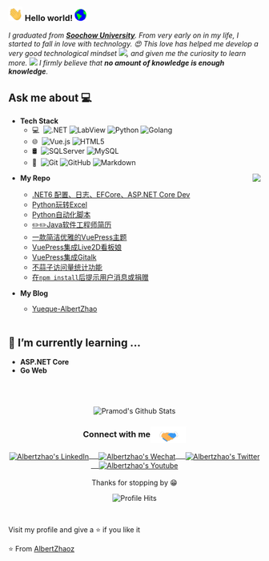 ### <img src="https://github.com/AlbertZhaoz/AlbertZhaoz/blob/master/Assets/Hi.gif" width="29px"> Hello world!&nbsp;<img src="https://github.com/AlbertZhaoz/AlbertZhaoz/blob/master/Assets/Earth.gif" width="24px">
<em>I graduated from <a href="https://www.suda.edu.cn/"><b>Soochow University</b></a>. From very early on in my life, I started to fall in love with technology. 😍 This love has helped me develop a very good technological mindset <img src="https://github.com/rajput2107/rajput2107/blob/master/Assets/PC.gif" height="20px"/>, and given me the curiosity to learn more. <img src="https://github.com/rajput2107/rajput2107/blob/master/Assets/Rocket.gif" height="18px"> I firmly believe that **no amount of knowledge is enough knowledge**. </em>
 <br/>
## Ask me about :computer: 
- **Tech Stack**
	- 💻 &#160;![.NET](https://img.shields.io/badge/-NET-333333?style=flat&logo=.NET&logoColor=FCC624)
	![LabView](https://img.shields.io/badge/-LabView-333333?style=flat&logo=payoneer&logoColor=FF4800)
	![Python](https://img.shields.io/badge/-Python-333333?style=flat&logo=bootstrap&logoColor=563D7C)
	![Golang](https://img.shields.io/badge/-Golang-333333?style=flat&logo=Go)
	- 🌐 &#160;![Vue.js](https://img.shields.io/badge/-VueJS-333333?style=flat&logo=Vue.js)
	![HTML5](https://img.shields.io/badge/-HTML5-333333?style=flat&logo=HTML5)
	- 🛢 &#160;![SQLServer](https://img.shields.io/badge/-SqlServer-333333?style=flat&logo=react)
	![MySQL](https://img.shields.io/badge/-MySQL-333333?style=flat&logo=mysql)
	- 🔧 &#160;![Git](https://img.shields.io/badge/-Git-333333?style=flat&logo=git)
	![GitHub](https://img.shields.io/badge/-GitHub-333333?style=flat&logo=github)
	![Markdown](https://img.shields.io/badge/-Markdown-333333?style=flat&logo=markdown)
	
<img align="right" src="https://github.com/rajput2107/rajput2107/blob/master/Assets/Developer.gif"/>

- **My Repo**
  - [.NET6 配置、日志、EFCore、ASP.NET Core Dev](https://github.com/AlbertZhaoz/producetool)
  - [Python玩转Excel](https://github.com/AlbertZhaoz/albertpython)
  - [Python自动化脚本](https://github.com/AlbertZhaoz/pythonautowork)
  - [✏️✏️Java软件工程师简历](https://github.com/JoeyBling/cv)
  - [一款简洁优雅的VuePress主题](https://github.com/JoeyBling/vuepress-theme-yilia-plus)
  - [VuePress集成Live2D看板娘](https://github.com/JoeyBling/vuepress-plugin-helper-live2d)
  - [VuePress集成Gitalk](https://github.com/JoeyBling/vuepress-plugin-mygitalk)
  - [不蒜子访问量统计功能](https://github.com/JoeyBling/busuanzi.pure.js)
  - [在`npm install`后提示用户消息或捐赠](https://github.com/JoeyBling/openteam-postinstall)
  
- **My Blog**  
  - [Yueque-AlbertZhao](https://www.yuque.com/albertzhao)
<br/><br/>

## 🌱 I’m currently learning ...
- **ASP.NET Core**
- **Go Web**
<br/>
  <br/>



<p align="center">
<img align="center" src="https://github-readme-stats.vercel.app/api?username=AlbertZhaoz&&show_icons=true&theme=radical" alt="Pramod's Github Stats">
</p>  

<div align="center">
  <h3 align="center">Connect with me<img align="center" src="https://github.com/AlbertZhaoz/AlbertZhaoz/blob/master/Assets/Handshake.gif" height="33px" /></h3> 
</div>
<p align="center">
 <a href="https://www.linkedin.com/in/albert-zhao-881368228/" target="blank">
  <img align="center" alt="Albertzhao's LinkedIn" width="30px" src="https://www.vectorlogo.zone/logos/linkedin/linkedin-icon.svg" /> &nbsp; &nbsp;
 </a>
 <a href="https://www.zhihu.com/people/hongyongzhao" target="blank">
  <img align="center" alt="Albertzhao's Wechat" width="30px" src="https://www.vectorlogo.zone/logos/wechat/wechat-icon.svg" /> &nbsp; &nbsp;
 </a>
 <a href="https://twitter.com/albertzhaoz" target="blank">
  <img align="center" alt="Albertzhao's Twitter" width="30px" src="https://www.vectorlogo.zone/logos/twitter/twitter-official.svg" /> &nbsp; &nbsp;
 </a>
 <a href="https://www.youtube.com/channel/UCmYWP0JKRb4iiDhn7x97omg" target="blank">
  <img align="center" alt="Albertzhao's Youtube" width="30px" src="https://www.vectorlogo.zone/logos/youtube/youtube-tile.svg" />
 </a> 
  <br/>
  <br/>
  Thanks for stopping by 😁<br/>
</p>
<p align="center"><img alt="Profile Hits" src="https://hits.seeyoufarm.com/api/count/incr/badge.svg?url=https%3A%2F%2Fgithub.com%2Frajput2107%2F" /></p>
<br/>
<p>
Visit my profile and give a ⭐️ if you like it</p>

⭐️ From [AlbertZhaoz](https://github.com/albertzhaoz)
